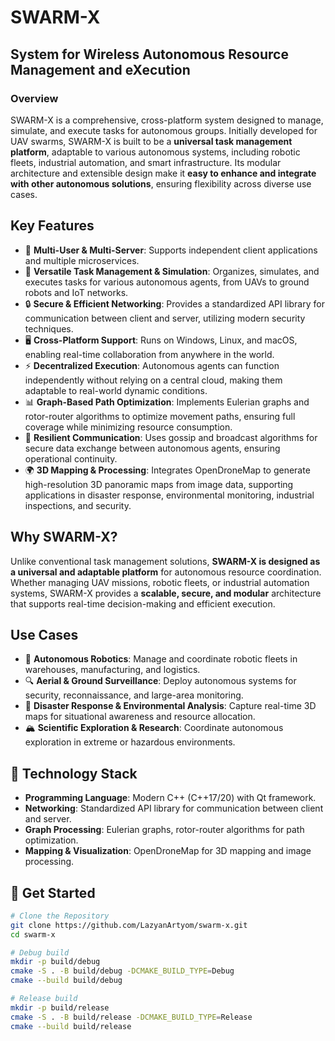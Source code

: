# SWARM-X

## System for Wireless Autonomous Resource Management and eXecution

### Overview

SWARM-X is a comprehensive, cross-platform system designed to manage, simulate, and execute tasks for autonomous groups. Initially developed for UAV swarms, SWARM-X is built to be a **universal task management platform**, adaptable to various autonomous systems, including robotic fleets, industrial automation, and smart infrastructure. Its modular architecture and extensible design make it **easy to enhance and integrate with other autonomous solutions**, ensuring flexibility across diverse use cases.

## Key Features

- 🚀 **Multi-User & Multi-Server**: Supports independent client applications and multiple microservices.
- 🔄 **Versatile Task Management & Simulation**: Organizes, simulates, and executes tasks for various autonomous agents, from UAVs to ground robots and IoT networks.
- 🔒 **Secure & Efficient Networking**: Provides a standardized API library for communication between client and server, utilizing modern security techniques.
- 🖥 **Cross-Platform Support**: Runs on Windows, Linux, and macOS, enabling real-time collaboration from anywhere in the world.
- ⚡ **Decentralized Execution**: Autonomous agents can function independently without relying on a central cloud, making them adaptable to real-world dynamic conditions.
- 📊 **Graph-Based Path Optimization**: Implements Eulerian graphs and rotor-router algorithms to optimize movement paths, ensuring full coverage while minimizing resource consumption.
- 📡 **Resilient Communication**: Uses gossip and broadcast algorithms for secure data exchange between autonomous agents, ensuring operational continuity.
- 🌍 **3D Mapping & Processing**: Integrates OpenDroneMap to generate high-resolution 3D panoramic maps from image data, supporting applications in disaster response, environmental monitoring, industrial inspections, and security.

## Why SWARM-X?

Unlike conventional task management solutions, **SWARM-X is designed as a universal and adaptable platform** for autonomous resource coordination. Whether managing UAV missions, robotic fleets, or industrial automation systems, SWARM-X provides a **scalable, secure, and modular** architecture that supports real-time decision-making and efficient execution.

## Use Cases

- 🤖 **Autonomous Robotics**: Manage and coordinate robotic fleets in warehouses, manufacturing, and logistics.
- 🔍 **Aerial & Ground Surveillance**: Deploy autonomous systems for security, reconnaissance, and large-area monitoring.
- 🚨 **Disaster Response & Environmental Analysis**: Capture real-time 3D maps for situational awareness and resource allocation.
- 🏔 **Scientific Exploration & Research**: Coordinate autonomous exploration in extreme or hazardous environments.

## 🚀 Technology Stack

- **Programming Language**: Modern C++ (C++17/20) with Qt framework.
- **Networking**: Standardized API library for communication between client and server.
- **Graph Processing**: Eulerian graphs, rotor-router algorithms for path optimization.
- **Mapping & Visualization**: OpenDroneMap for 3D mapping and image processing.

## 📌 Get Started

```bash
# Clone the Repository
git clone https://github.com/LazyanArtyom/swarm-x.git
cd swarm-x

# Debug build
mkdir -p build/debug
cmake -S . -B build/debug -DCMAKE_BUILD_TYPE=Debug
cmake --build build/debug

# Release build
mkdir -p build/release
cmake -S . -B build/release -DCMAKE_BUILD_TYPE=Release
cmake --build build/release
```
